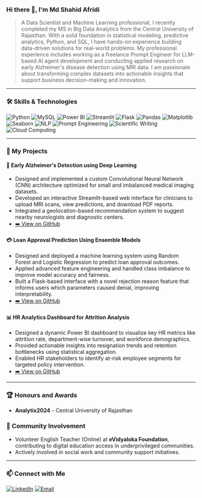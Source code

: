 ### Hi there 👋, I'm Md Shahid Afridi

> A Data Scientist and Machine Learning professional, I recently completed my MS in Big Data Analytics from the Central University of Rajasthan. With a solid foundation in statistical modeling, predictive analytics, Python, and SQL, I have hands-on experience building data-driven solutions for real-world problems. My professional experience includes working as a freelance Prompt Engineer for LLM-based AI agent development and conducting applied research on early Alzheimer's disease detection using MRI data. I am passionate about transforming complex datasets into actionable insights that support business decision-making and innovation.

---

### 🛠️ Skills & Technologies

![Python](https://img.shields.io/badge/Python-3776AB?style=for-the-badge&logo=python&logoColor=white)
![MySQL](https://img.shields.io/badge/MySQL-4479A1?style=for-the-badge&logo=mysql&logoColor=white)
![Power BI](https://img.shields.io/badge/Power%20BI-F2C811?style=for-the-badge&logo=powerbi&logoColor=black)
![Streamlit](https://img.shields.io/badge/Streamlit-FF4B4B?style=for-the-badge&logo=streamlit&logoColor=white)
![Flask](https://img.shields.io/badge/Flask-000000?style=for-the-badge&logo=flask&logoColor=white)
![Pandas](https://img.shields.io/badge/Pandas-150458?style=for-the-badge&logo=pandas&logoColor=white)
![Matplotlib](https://img.shields.io/badge/Matplotlib-3776AB?style=for-the-badge&logo=matplotlib&logoColor=white)
![Seaborn](https://img.shields.io/badge/Seaborn-882255?style=for-the-badge&logo=seaborn&logoColor=white)
![NLP](https://img.shields.io/badge/NLP-008080?style=for-the-badge&logo=tensorflow&logoColor=white)
![Prompt Engineering](https://img.shields.io/badge/Prompt_Engineering-4B0082?style=for-the-badge&logo=openai&logoColor=white)
![Scientific Writing](https://img.shields.io/badge/Scientific_Writing-003366?style=for-the-badge&logo=read-the-docs&logoColor=white)
![Cloud Computing](https://img.shields.io/badge/Cloud_Computing-4285F4?style=for-the-badge&logo=google-cloud&logoColor=white)

---

### 🚀 My Projects

#### 🧠 Early Alzheimer's Detection using Deep Learning
* Designed and implemented a custom Convolutional Neural Network (CNN) architecture optimized for small and imbalanced medical imaging datasets.
* Developed an interactive Streamlit-based web interface for clinicians to upload MRI scans, view predictions, and download PDF reports.
* Integrated a geolocation-based recommendation system to suggest nearby neurologists and diagnostic centers.
* [➡️ View on GitHub](https://github.com/ms-afridi/your-repo-name-here)

#### 💳 Loan Approval Prediction Using Ensemble Models
* Designed and deployed a machine learning system using Random Forest and Logistic Regression to predict loan approval outcomes.
* Applied advanced feature engineering and handled class imbalance to improve model accuracy and fairness.
* Built a Flask-based interface with a novel rejection reason feature that informs users which parameters caused denial, improving interpretability.
* [➡️ View on GitHub](https://github.com/ms-afridi/loan-approval)

#### 📊 HR Analytics Dashboard for Attrition Analysis
* Designed a dynamic Power BI dashboard to visualize key HR metrics like attrition rate, department-wise turnover, and workforce demographics.
* Provided actionable insights into resignation trends and retention bottlenecks using statistical aggregation.
* Enabled HR stakeholders to identify at-risk employee segments for targeted policy intervention.
* [➡️ View on GitHub](https://github.com/ms-afridi/HR-ANALYTICS-DASHBOARD)

---

### 🏆 Honours and Awards
* **Analytix2024** - Central University of Rajasthan

### 🌱 Community Involvement
* Volunteer English Teacher (Online) at **eVidyaloka Foundation**, contributing to digital education access in underprivileged communities.
* Actively involved in social work and community support initiatives.

---

### 📫 Connect with Me

[![LinkedIn](https://img.shields.io/badge/LinkedIn-0077B5?style=for-the-badge&logo=linkedin&logoColor=white)](https://www.linkedin.com/in/mdshahidafridi/)
[![Email](https://img.shields.io/badge/Gmail-D14836?style=for-the-badge&logo=gmail&logoColor=white)](mailto:msafridi1919@gmail.com)
